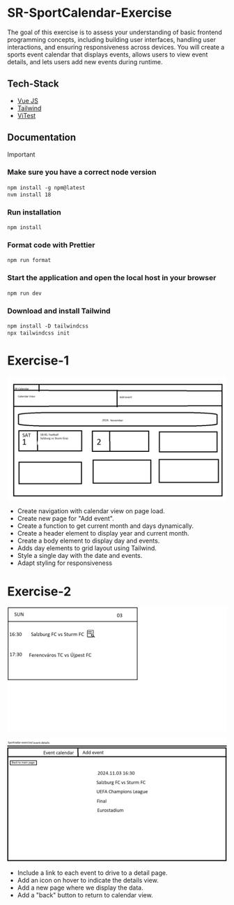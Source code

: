 # SR-SportCalendar-Exercise

The goal of this exercise is to assess your understanding of basic frontend programming concepts, including building user interfaces, handling user interactions, and ensuring responsiveness across devices. You will create a sports event calendar that displays events, allows users to view event details, and lets users add new events during runtime.

## Tech-Stack

- [Vue JS](https://vuejs.org)
- [Tailwind](https://tailwindcss.com)
- [ViTest](https://vitest.dev)

## Documentation

> [!IMPORTANT]

### Make sure you have a correct node version

```
npm install -g npm@latest
nvm install 18
```

### Run installation

```
npm install
```

### Format code with Prettier

```
npm run format
```

### Start the application and open the local host in your browser

```
npm run dev
```

### Download and install Tailwind

```
npm install -D tailwindcss
npx tailwindcss init
```

# Exercise-1

![Calendar view mockup](https://github.com/SzepesiBalazs/SR-SportCalendar-Exercise/blob/exercise-1/MockUpImages/Calender_preview.png)

- Create navigation with calendar view on page load.
- Create new page for "Add event".
- Create a function to get current month and days dynamically.
- Create a header element to display year and current month.
- Create a body element to display day and events.
- Adds day elements to grid layout using Tailwind.
- Style a single day with the date and events.
- Adapt styling for responsiveness

# Exercise-2

![Day view mockup](https://github.com/SzepesiBalazs/SR-SportCalendar-Exercise/blob/exercise-2/MockUpImages/Day_preview.png)

![Event detail view mockup](https://github.com/SzepesiBalazs/SR-SportCalendar-Exercise/blob/exercise-2/MockUpImages/Event_detail_preview.png)

- Include a link to each event to drive to a detail page.
- Add an icon on hover to indicate the details view.
- Add a new page where we display the data.
- Add a "back" button to return to calendar view.
